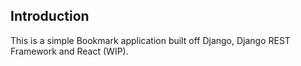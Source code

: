 ## Introduction

This is a simple Bookmark application built off Django, Django REST Framework and React (WIP).
